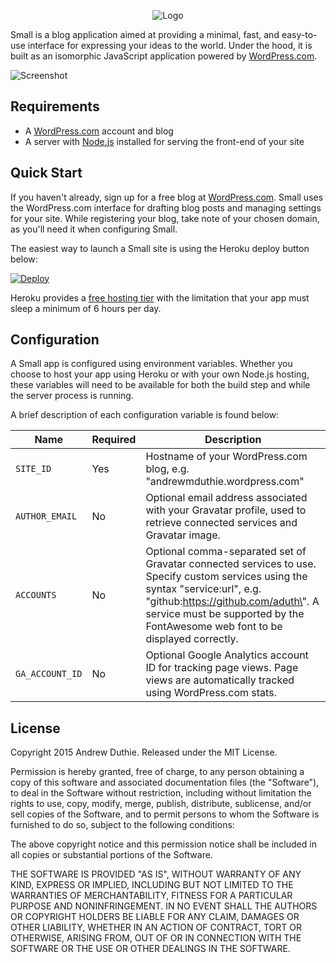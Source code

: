 <p align="center"><img src="https://cloud.githubusercontent.com/assets/1779930/10063087/c7ee23a0-6237-11e5-92f0-6bcc4e1974f3.png" alt="Logo" /></p>

Small is a blog application aimed at providing a minimal, fast, and easy-to-use interface for expressing your ideas to the world. Under the hood, it is built as an isomorphic JavaScript application powered by [WordPress.com](https://wordpress.com/).

![Screenshot](https://cloud.githubusercontent.com/assets/1779930/9564279/3db21614-4e6f-11e5-9568-0bea023552a6.png)

## Requirements

- A [WordPress.com](https://wordpress.com) account and blog
- A server with [Node.js](https://nodejs.org/en/) installed for serving the front-end of your site

## Quick Start

If you haven't already, sign up for a free blog at [WordPress.com](https://wordpress.com/). Small uses the WordPress.com interface for drafting blog posts and managing settings for your site. While registering your blog, take note of your chosen domain, as you'll need it when configuring Small.

The easiest way to launch a Small site is using the Heroku deploy button below:

[![Deploy](https://www.herokucdn.com/deploy/button.svg)](https://heroku.com/deploy?template=https://github.com/aduth/small)

Heroku provides a [free hosting tier](https://www.heroku.com/pricing) with the limitation that your app must sleep a minimum of 6 hours per day.

## Configuration

A Small app is configured using environment variables. Whether you choose to host your app using Heroku or with your own Node.js hosting, these variables will need to be available for both the build step and while the server process is running.

A brief description of each configuration variable is found below:

Name | Required | Description
--- | --- | ---
`SITE_ID` | Yes | Hostname of your WordPress.com blog, e.g. "andrewmduthie.wordpress.com"
`AUTHOR_EMAIL` | No | Optional email address associated with your Gravatar profile, used to retrieve connected services and Gravatar image.
`ACCOUNTS` | No | Optional comma-separated set of Gravatar connected services to use. Specify custom services using the syntax \"service:url\", e.g. \"github:https://github.com/aduth\". A service must be supported by the FontAwesome web font to be displayed correctly.
`GA_ACCOUNT_ID` | No | Optional Google Analytics account ID for tracking page views. Page views are automatically tracked using WordPress.com stats.

## License

Copyright 2015 Andrew Duthie. Released under the MIT License.

Permission is hereby granted, free of charge, to any person obtaining a copy of this software and associated documentation files (the "Software"), to deal in the Software without restriction, including without limitation the rights to use, copy, modify, merge, publish, distribute, sublicense, and/or sell copies of the Software, and to permit persons to whom the Software is furnished to do so, subject to the following conditions:

The above copyright notice and this permission notice shall be included in all copies or substantial portions of the Software.

THE SOFTWARE IS PROVIDED "AS IS", WITHOUT WARRANTY OF ANY KIND, EXPRESS OR IMPLIED, INCLUDING BUT NOT LIMITED TO THE WARRANTIES OF MERCHANTABILITY, FITNESS FOR A PARTICULAR PURPOSE AND NONINFRINGEMENT. IN NO EVENT SHALL THE AUTHORS OR COPYRIGHT HOLDERS BE LIABLE FOR ANY CLAIM, DAMAGES OR OTHER LIABILITY, WHETHER IN AN ACTION OF CONTRACT, TORT OR OTHERWISE, ARISING FROM, OUT OF OR IN CONNECTION WITH THE SOFTWARE OR THE USE OR OTHER DEALINGS IN THE SOFTWARE.
